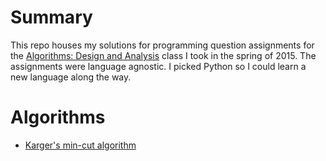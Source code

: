 # Summary
This repo houses my solutions for programming question assignments for the [Algorithms: Design and Analysis](https://class.coursera.org/algo-007) class I took in the spring of 2015. The assignments were language agnostic. I picked Python so I could learn a new language along the way.

# Algorithms
* [Karger's min-cut algorithm](https://github.com/SmellyFish/algorithms/tree/master/karger_graph_min_cut)
